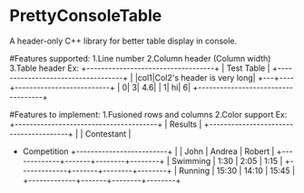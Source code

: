 PrettyConsoleTable
==================

A header-only C++ library for better table display in console.

#Features supported:
1.Line number
2.Column header (Column width)
3.Table header
Ex:
+-----------------------------------+
|            Test Table             |
+-----------------------------------+
|   |col1|Col2's header is very long|
+---+----+--------------------------+
|  0|   3|                       4.6|
|  1|  hi|                         6|
+-----------------------------------+

#Features to implement:
1.Fusioned rows and columns
2.Color support
Ex:
+---------------------------------------+
|                Results                |
+---------------------------------------+
|             |        Contestant       |
+ Competition +-------------------------+
|             |  John | Andrea | Robert |
+-------------+-------+--------+--------+
| Swimming    |  1:30 |   2:05 |   1:15 |
+-------------+-------+--------+--------+
| Running     | 15:30 |  14:10 |  15:45 |
+-------------+-------+--------+--------+